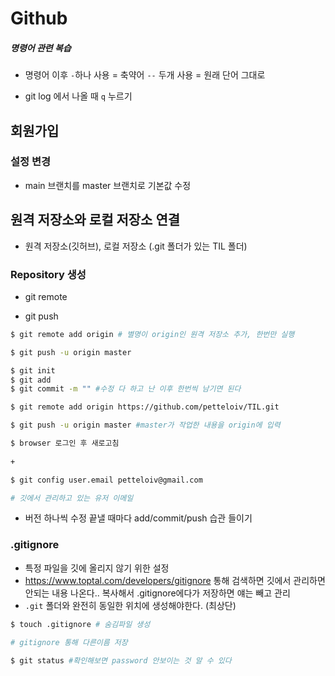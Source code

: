 # Github

##### 명령어 관련 복습 

- 명령어 이후 `-`하나 사용 = 축약어 `--` 두개 사용 = 원래 단어 그대로

- git log 에서 나올 때 `q` 누르기

## 회원가입

### 설정 변경

- main 브랜치를 master 브랜치로 기본값 수정

## 원격 저장소와 로컬 저장소 연결

- 원격 저장소(깃허브), 로컬 저장소 (.git 폴더가 있는 TIL 폴더)

### Repository 생성

- git remote

- git push

```bash
$ git remote add origin # 별명이 origin인 원격 저장소 추가, 한번만 실행 

$ git push -u origin master
```

```bash
$ git init
$ git add
$ git commit -m "" #수정 다 하고 난 이후 한번씩 남기면 된다

$ git remote add origin https://github.com/petteloiv/TIL.git

$ git push -u origin master #master가 작업한 내용을 origin에 입력

$ browser 로그인 후 새로고침
 
+

$ git config user.email petteloiv@gmail.com 

# 깃에서 관리하고 있는 유저 이메일

```

- 버전 하나씩 수정 끝낼 때마다 add/commit/push 습관 들이기

### .gitignore

- 특정 파일을 깃에 올리지 않기 위한 설정 
- https://www.toptal.com/developers/gitignore 통해 검색하면 깃에서 관리하면 안되는 내용 나온다.. 복사해서 .gitignore에다가 저장하면 얘는 빼고 관리
- `.git` 폴더와 완전히 동일한 위치에 생성해야한다. (최상단)

```bash
$ touch .gitignore # 숨김파일 생성

# gitignore 통해 다른이름 저장

$ git status #확인해보면 password 안보이는 것 알 수 있다
```

